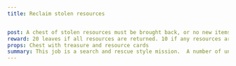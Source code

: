 ```yaml
---
title: Reclaim stolen resources


post: A chest of stolen resources must be brought back, or no new items will be able to be created for next adventure day. 
reward: 20 leaves if all resources are returned. 10 if any resources are missing.
props: Chest with treasure and resource cards
summary: This job is a search and rescue style mission.  A number of undead have stolen a large stockpile of resources from a caravan.  The players must destroy the undead and safely return with the resources.  This will allow all lineages/guilds to make new items for next event.  If this is not completed, the lineages/guilds don't have the resources to build anything.
---
```






